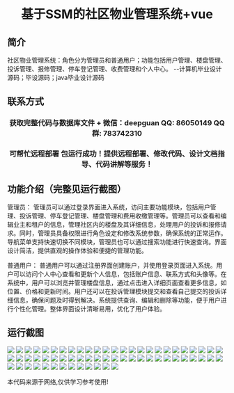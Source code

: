 <p><h1 align="center">基于SSM的社区物业管理系统+vue</h1></p>

## 简介
社区物业管理系统：角色分为管理员和普通用户；功能包括用户管理、楼盘管理、投诉管理、报修管理、停车登记管理、收费管理和个人中心。    --计算机毕业设计源码；毕设源码；java毕业设计源码


## 联系方式
<p><h3 align="center">获取完整代码与数据库文件 + 微信：deepguan QQ: 86050149 QQ群: 783742310</h3></p>
<p><h3 align="center">可帮忙远程部署 包运行成功！提供远程部署、修改代码、设计文档指导、代码讲解等服务！</h3></p>

## 功能介绍（完整见运行截图）
管理员： 管理员可以通过登录界面进入系统，访问主要功能模块，包括用户管理、投诉管理、停车登记管理、楼盘管理和费用收缴管理等。管理员可以查看和编辑业主和租户的信息，管理社区内的楼盘及其详细信息，处理用户的投诉和报修请求。同时，管理员具备权限进行角色设定和修改系统参数，确保系统的正常运作。导航菜单支持快速切换不同模块，管理员也可以通过搜索功能进行快速查询。界面设计简洁，提供直观的操作体验和便捷的管理功能。

普通用户： 普通用户可以通过注册界面创建账户，并使用登录页面进入系统。用户可以访问个人中心查看和更新个人信息，包括账户信息、联系方式和头像等。在系统中，用户可以浏览并管理楼盘信息，通过点击进入详细页面查看更多信息，如位置、价格和更新时间。用户还可以在投诉管理模块提交和查看自己提交的投诉详细信息，确保问题及时得到解决。系统提供查询、编辑和删除等功能，便于用户进行个性化管理。整体界面设计清晰易用，优化了用户体验。


## 运行截图
![](https://bs-1329754181.cos.ap-shanghai.myqcloud.com/ssm/CommunityPropertyManagementSystem1/img/001.jpg)
![](https://bs-1329754181.cos.ap-shanghai.myqcloud.com/ssm/CommunityPropertyManagementSystem1/img/002.jpg)
![](https://bs-1329754181.cos.ap-shanghai.myqcloud.com/ssm/CommunityPropertyManagementSystem1/img/003.jpg)
![](https://bs-1329754181.cos.ap-shanghai.myqcloud.com/ssm/CommunityPropertyManagementSystem1/img/004.jpg)
![](https://bs-1329754181.cos.ap-shanghai.myqcloud.com/ssm/CommunityPropertyManagementSystem1/img/005.jpg)
![](https://bs-1329754181.cos.ap-shanghai.myqcloud.com/ssm/CommunityPropertyManagementSystem1/img/006.jpg)
![](https://bs-1329754181.cos.ap-shanghai.myqcloud.com/ssm/CommunityPropertyManagementSystem1/img/007.jpg)
![](https://bs-1329754181.cos.ap-shanghai.myqcloud.com/ssm/CommunityPropertyManagementSystem1/img/008.jpg)
![](https://bs-1329754181.cos.ap-shanghai.myqcloud.com/ssm/CommunityPropertyManagementSystem1/img/009.jpg)
![](https://bs-1329754181.cos.ap-shanghai.myqcloud.com/ssm/CommunityPropertyManagementSystem1/img/010.jpg)
![](https://bs-1329754181.cos.ap-shanghai.myqcloud.com/ssm/CommunityPropertyManagementSystem1/img/011.jpg)
![](https://bs-1329754181.cos.ap-shanghai.myqcloud.com/ssm/CommunityPropertyManagementSystem1/img/012.jpg)
![](https://bs-1329754181.cos.ap-shanghai.myqcloud.com/ssm/CommunityPropertyManagementSystem1/img/013.jpg)
![](https://bs-1329754181.cos.ap-shanghai.myqcloud.com/ssm/CommunityPropertyManagementSystem1/img/014.jpg)
![](https://bs-1329754181.cos.ap-shanghai.myqcloud.com/ssm/CommunityPropertyManagementSystem1/img/015.jpg)
![](https://bs-1329754181.cos.ap-shanghai.myqcloud.com/ssm/CommunityPropertyManagementSystem1/img/016.jpg)
![](https://bs-1329754181.cos.ap-shanghai.myqcloud.com/ssm/CommunityPropertyManagementSystem1/img/017.jpg)
![](https://bs-1329754181.cos.ap-shanghai.myqcloud.com/ssm/CommunityPropertyManagementSystem1/img/018.jpg)
![](https://bs-1329754181.cos.ap-shanghai.myqcloud.com/ssm/CommunityPropertyManagementSystem1/img/019.jpg)
![](https://bs-1329754181.cos.ap-shanghai.myqcloud.com/ssm/CommunityPropertyManagementSystem1/img/020.jpg)
![](https://bs-1329754181.cos.ap-shanghai.myqcloud.com/ssm/CommunityPropertyManagementSystem1/img/021.jpg)
![](https://bs-1329754181.cos.ap-shanghai.myqcloud.com/ssm/CommunityPropertyManagementSystem1/img/022.jpg)
![](https://bs-1329754181.cos.ap-shanghai.myqcloud.com/ssm/CommunityPropertyManagementSystem1/img/023.jpg)
![](https://bs-1329754181.cos.ap-shanghai.myqcloud.com/ssm/CommunityPropertyManagementSystem1/img/024.jpg)
![](https://bs-1329754181.cos.ap-shanghai.myqcloud.com/ssm/CommunityPropertyManagementSystem1/img/025.jpg)
![](https://bs-1329754181.cos.ap-shanghai.myqcloud.com/ssm/CommunityPropertyManagementSystem1/img/026.jpg)
![](https://bs-1329754181.cos.ap-shanghai.myqcloud.com/ssm/CommunityPropertyManagementSystem1/img/027.jpg)
![](https://bs-1329754181.cos.ap-shanghai.myqcloud.com/ssm/CommunityPropertyManagementSystem1/img/028.jpg)
![](https://bs-1329754181.cos.ap-shanghai.myqcloud.com/ssm/CommunityPropertyManagementSystem1/img/029.jpg)
![](https://bs-1329754181.cos.ap-shanghai.myqcloud.com/ssm/CommunityPropertyManagementSystem1/img/030.jpg)
![](https://bs-1329754181.cos.ap-shanghai.myqcloud.com/ssm/CommunityPropertyManagementSystem1/img/031.jpg)
![](https://bs-1329754181.cos.ap-shanghai.myqcloud.com/ssm/CommunityPropertyManagementSystem1/img/032.jpg)
![](https://bs-1329754181.cos.ap-shanghai.myqcloud.com/ssm/CommunityPropertyManagementSystem1/img/033.jpg)
![](https://bs-1329754181.cos.ap-shanghai.myqcloud.com/ssm/CommunityPropertyManagementSystem1/img/034.jpg)
![](https://bs-1329754181.cos.ap-shanghai.myqcloud.com/ssm/CommunityPropertyManagementSystem1/img/035.jpg)
![](https://bs-1329754181.cos.ap-shanghai.myqcloud.com/ssm/CommunityPropertyManagementSystem1/img/036.jpg)
![](https://bs-1329754181.cos.ap-shanghai.myqcloud.com/ssm/CommunityPropertyManagementSystem1/img/037.jpg)
![](https://bs-1329754181.cos.ap-shanghai.myqcloud.com/ssm/CommunityPropertyManagementSystem1/img/038.jpg)
![](https://bs-1329754181.cos.ap-shanghai.myqcloud.com/ssm/CommunityPropertyManagementSystem1/img/039.jpg)
![](https://bs-1329754181.cos.ap-shanghai.myqcloud.com/ssm/CommunityPropertyManagementSystem1/img/040.jpg)
![](https://bs-1329754181.cos.ap-shanghai.myqcloud.com/ssm/CommunityPropertyManagementSystem1/img/041.jpg)
![](https://bs-1329754181.cos.ap-shanghai.myqcloud.com/ssm/CommunityPropertyManagementSystem1/img/042.jpg)
![](https://bs-1329754181.cos.ap-shanghai.myqcloud.com/ssm/CommunityPropertyManagementSystem1/img/043.jpg)
![](https://bs-1329754181.cos.ap-shanghai.myqcloud.com/ssm/CommunityPropertyManagementSystem1/img/044.jpg)
![](https://bs-1329754181.cos.ap-shanghai.myqcloud.com/ssm/CommunityPropertyManagementSystem1/img/045.jpg)
![](https://bs-1329754181.cos.ap-shanghai.myqcloud.com/ssm/CommunityPropertyManagementSystem1/img/046.jpg)
![](https://bs-1329754181.cos.ap-shanghai.myqcloud.com/ssm/CommunityPropertyManagementSystem1/img/047.jpg)
![](https://bs-1329754181.cos.ap-shanghai.myqcloud.com/ssm/CommunityPropertyManagementSystem1/img/048.jpg)
![](https://bs-1329754181.cos.ap-shanghai.myqcloud.com/ssm/CommunityPropertyManagementSystem1/img/049.jpg)
![](https://bs-1329754181.cos.ap-shanghai.myqcloud.com/ssm/CommunityPropertyManagementSystem1/img/050.jpg)
![](https://bs-1329754181.cos.ap-shanghai.myqcloud.com/ssm/CommunityPropertyManagementSystem1/img/051.jpg)
![](https://bs-1329754181.cos.ap-shanghai.myqcloud.com/ssm/CommunityPropertyManagementSystem1/img/052.jpg)
![](https://bs-1329754181.cos.ap-shanghai.myqcloud.com/ssm/CommunityPropertyManagementSystem1/img/053.jpg)
![](https://bs-1329754181.cos.ap-shanghai.myqcloud.com/ssm/CommunityPropertyManagementSystem1/img/054.jpg)
![](https://bs-1329754181.cos.ap-shanghai.myqcloud.com/ssm/CommunityPropertyManagementSystem1/img/055.jpg)
![](https://bs-1329754181.cos.ap-shanghai.myqcloud.com/ssm/CommunityPropertyManagementSystem1/img/056.jpg)
![](https://bs-1329754181.cos.ap-shanghai.myqcloud.com/ssm/CommunityPropertyManagementSystem1/img/057.jpg)
![](https://bs-1329754181.cos.ap-shanghai.myqcloud.com/ssm/CommunityPropertyManagementSystem1/img/058.jpg)
![](https://bs-1329754181.cos.ap-shanghai.myqcloud.com/ssm/CommunityPropertyManagementSystem1/img/059.jpg)
![](https://bs-1329754181.cos.ap-shanghai.myqcloud.com/ssm/CommunityPropertyManagementSystem1/img/060.jpg)
![](https://bs-1329754181.cos.ap-shanghai.myqcloud.com/ssm/CommunityPropertyManagementSystem1/img/061.jpg)
![](https://bs-1329754181.cos.ap-shanghai.myqcloud.com/ssm/CommunityPropertyManagementSystem1/img/062.jpg)
![](https://bs-1329754181.cos.ap-shanghai.myqcloud.com/ssm/CommunityPropertyManagementSystem1/img/063.jpg)

<p>本代码来源于网络,仅供学习参考使用!</p>
